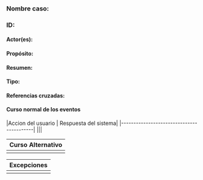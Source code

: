 ### Nombre caso:
### ID:
#### Actor(es):
#### Propósito:
#### Resumen:
#### Tipo: 
#### Referencias cruzadas:

#### Curso normal de los eventos


|Accion del usuario | Respuesta del sistema|
|------------------------------------------|
|||

|Curso Alternativo|
|-----------------|
||


|Excepciones|
|-----------------|
||
